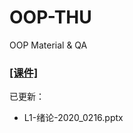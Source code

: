 # OOP-THU
OOP Material &amp; QA


### [[课件]](https://cloud.tsinghua.edu.cn/d/1afd0ef310fe4f979cd0/)

已更新：    
- L1-绪论-2020_0216.pptx
